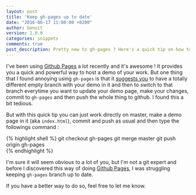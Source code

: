 ```yaml
---
layout: post
title: 'Keep gh-pages up to date'
date: "2016-06-17 11:00:00 +0200"
author: benoit
version: 1.0.0
categories: snippets
comments: true
post_description: Pretty new to gh-pages ? Here's a quick tip on how to easily keep your gh-pages branch up to date with your master branch.
---
```


I've been using [Github Pages](https://pages.github.com/) a lot recently and it's awesome ! It provides you a quick and powerful way to host a demo of your work. But one thing that I found annoying using ``gh-pages`` is that it [suggests you](https://help.github.com/articles/creating-project-pages-manually/) to have a totally different empty branch with your demo in it and then to switch to that branch everytime you want to update your demo page, make your changes, commit to ``gh-pages`` and then push the whole thing to github. I found this a bit tedious.

But with this quick tip you can just work directly on master, make a demo page in it (aka ``index.html``), commit and push as usual and then type the followings command :

{% highlight shell %}
git checkout gh-pages
git merge master
git push origin gh-pages     
{% endhighlight %}

I'm sure it will seem obvious to a lot of you, but I'm not a git expert and before I discovered this way of doing [Github Pages](https://pages.github.com/), I was struggling keeping ``gh-pages`` branch up to date.

If you have a better way to do so, feel free to let me know.


